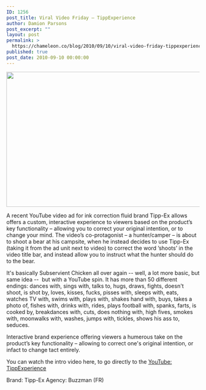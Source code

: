 ```yaml
---
ID: 1256
post_title: Viral Video Friday – TippExperience
author: Damion Parsons
post_excerpt: ""
layout: post
permalink: >
  https://chameleon.co/blog/2010/09/10/viral-video-friday-tippexperience/
published: true
post_date: 2010-09-10 00:00:00
---
```

<img class="alignnone size-full wp-image-1473" title="Viral Video Friday - Tipp-Ex" src="https://takemetoyourleader.com/wp-content/uploads/2010/09/A-Hunter-Shoots-A-Bear.jpg" alt="" width="525" height="353" />

A recent YouTube video ad for ink correction fluid brand Tipp-Ex allows offers a custom, interactive experience to viewers based on the product’s key functionality – allowing you to correct your original intention, or to change your mind. The video’s co-protagonist – a hunter/camper – is about to shoot a bear at his campsite, when he instead decides to use Tipp-Ex (taking it from the ad unit next to video) to correct the word ’shoots’ in the video title bar, and instead allow you to instruct what the hunter should do to the bear.<!--more-->

It's basically Subservient Chicken all over again -- well, a lot more basic, but same idea --  but with a YouTube spin. It has more than 50 different endings: dances with, sings with, talks to, hugs, draws, fights, doesn't shoot, is shot by, loves, kisses, fucks, pisses with, sleeps with, eats, watches TV with, swims with, plays with, shakes hand with, buys, takes a photo of, fishes with, drinks with, rides, plays football with, spanks, farts, is cooked by, breakdances with, cuts, does nothing with, high fives, smokes with, moonwalks with, washes, jumps with, tickles, shows his ass to, seduces.

<!--more-->

Interactive brand experience offering viewers a humerous take on the product’s key functionality – allowing to correct one's original intention, or infact to change tact entirely.

You can watch the intro video here, to go directly to the <a title="Youtube Tipp-Ex - tippexperience" href="https://www.youtube.com/user/tippexperience" target="_blank" rel="noopener noreferrer">YouTube: TippExperience</a>

Brand: Tipp-Ex
Agency: Buzzman (FR)

<object width="560" height="340" classid="clsid:d27cdb6e-ae6d-11cf-96b8-444553540000" codebase="https://download.macromedia.com/pub/shockwave/cabs/flash/swflash.cab#version=6,0,40,0"><param name="allowFullScreen" value="true" /><param name="allowscriptaccess" value="always" /><param name="src" value="https://www.youtube.com/v/4ba1BqJ4S2M?fs=1&amp;hl=en_US&amp;rel=0" /><param name="allowfullscreen" value="true" /><embed width="560" height="340" type="application/x-shockwave-flash" src="https://www.youtube.com/v/4ba1BqJ4S2M?fs=1&amp;hl=en_US&amp;rel=0" allowfullscreen="allowfullscreen" allowscriptaccess="always" allowfullscreen="allowfullscreen" /></object>